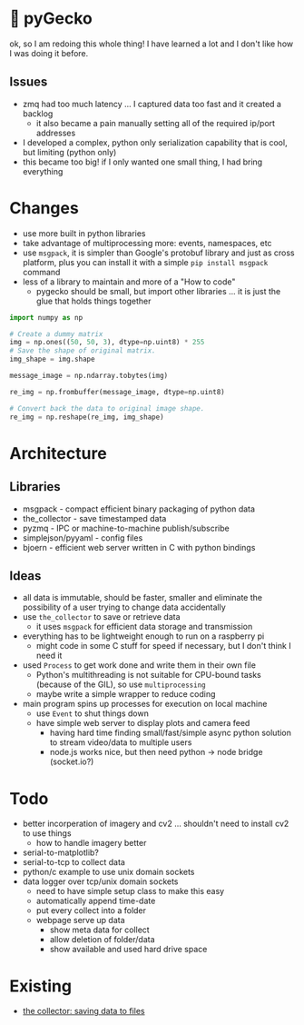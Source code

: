 # :lizard:  pyGecko

ok, so I am redoing this whole thing! I have learned a lot and I don't like
how I was doing it before.

## Issues

- zmq had too much latency ... I captured data too fast and it created a backlog
    - it also became a pain manually setting all of the required ip/port addresses
- I developed a complex, python only serialization capability that is cool, but limiting (python only)
- this became too big! if I only wanted one small thing, I had bring everything

# Changes

- use more built in python libraries
- take advantage of multiprocessing more: events, namespaces, etc
- use `msgpack`, it is simpler than Google's protobuf library and just as cross
platform, plus you can install it with a simple `pip install msgpack` command
- less of a library to maintain and more of a "How to code"
  - pygecko should be small, but import other libraries ... it is just the glue
  that holds things together

```python
import numpy as np

# Create a dummy matrix
img = np.ones((50, 50, 3), dtype=np.uint8) * 255
# Save the shape of original matrix.
img_shape = img.shape

message_image = np.ndarray.tobytes(img)

re_img = np.frombuffer(message_image, dtype=np.uint8)

# Convert back the data to original image shape.
re_img = np.reshape(re_img, img_shape)
```

# Architecture

## Libraries

- msgpack - compact efficient binary packaging of python data
- the_collector - save timestamped data
- pyzmq - IPC or machine-to-machine publish/subscribe
- simplejson/pyyaml - config files
- bjoern - efficient web server written in C with python bindings

## Ideas

- all data is immutable, should be faster, smaller and eliminate the possibility
  of a user trying to change data accidentally
- use `the_collector` to save or retrieve data
    - it uses `msgpack` for efficient data storage and transmission 
- everything has to be lightweight enough to run on a raspberry pi
    - might code in some C stuff for speed if necessary, but I don't think I need it
- used `Process` to get work done and write them in their own file
    - Python's multithreading is not suitable for CPU-bound tasks (because of the GIL),
      so use `multiprocessing`
    - maybe write a simple wrapper to reduce coding
- main program spins up processes for execution on local machine
    - use `Event` to shut things down
    - have simple web server to display plots and camera feed
        - having hard time finding small/fast/simple async python solution to
        stream video/data to multiple users
        - node.js works nice, but then need python -> node bridge (socket.io?)

# Todo

- better incorperation of imagery and cv2 ... shouldn't need to install cv2 to use things
    - how to handle imagery better
- serial-to-matplotlib?
- serial-to-tcp to collect data
- python/c example to use unix domain sockets
- data logger over tcp/unix domain sockets
    - need to have simple setup class to make this easy
    - automatically append time-date
    - put every collect into a folder
    - webpage serve up data
        - show meta data for collect
        - allow deletion of folder/data
        - show available and used hard drive space

# Existing

- [the collector: saving data to files](https://github.com/MomsFriendlyRobotCompany/the_collector)
